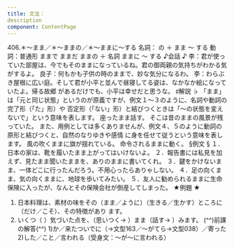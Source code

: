 ```yaml
---
title: 文法：
description
component: ContentPage
---
```



406.＊～まま／＊～ままの／＊～ままに～する
名詞： の ＋ まま ～ する 動詞：普通形 ままで
ままだ ままの ＋ 名詞
ままに ～ する
♪会話 ♪
李：君が使っていた部屋は、今でもそのままになっているね。君の御両親の気持ちがわかる気がするよ。 良子：何もかも子供の時のままで、妙な気分になるわ。
李：わらぶき屋根に広い庭。そして君が小平と並んで昼寝してる姿は、なかなか絵になっていたよ。帰る故郷 があるだけでも、小平は幸せだと思うな。
♯解説 ♭
「まま」は「元と同じ状態」というのが原義ですが、例文１～３のように、名詞や動詞の完了形（「た」形）や
否定形（「ない」形）と結びつくときは「～の状態を変えないで」という意味を表します。 座ったまま話す。
そこは昔のままの風景が残っていた。 また、用例としては多くありませんが、例文４、５のように動詞の原形と結びつくと、自然のなりゆきや感情
に身を任せて従うという意味を表します。
風の吹くままに旗が揺れている。
命令されるままに動く。
§例文 §
１．日本の家は、靴を履いたまま上がってはいけないよ。
２．報告書には私見を加えず、見たまま聞いたままを、ありのままに書いてくれ。
３．鍵をかけないまま、一体どこに行ったんだろう。不用心ったらありゃしない。
４．足の向くまま、気の向くままに、地球を歩いてみたい。
５．友人に勧められるままに生命保険に入ったが、なんとその保険会社が倒産してしまった。
★例題 ★
1) 日本料理は、素材の味をその（まま／ように）（生きる／生かす）ところに（だけ／こそ）、その特徴があり
ます。      
2) いくつ（ ）気づいた点を、（思いつく→ ）まま（話す→ ）みます。
(^^)前課の解答(^^)
1)か／来たついでに（→文型163／～がてら→文型038）／寄った
2)した／こと／言われる（受身文：～が～に言われる）
